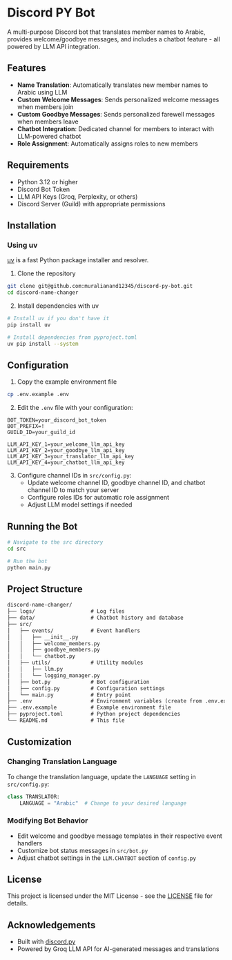 # Discord PY Bot

A multi-purpose Discord bot that translates member names to Arabic, provides welcome/goodbye messages, and includes a chatbot feature - all powered by LLM API integration.

## Features

- **Name Translation**: Automatically translates new member names to Arabic using LLM
- **Custom Welcome Messages**: Sends personalized welcome messages when members join
- **Custom Goodbye Messages**: Sends personalized farewell messages when members leave
- **Chatbot Integration**: Dedicated channel for members to interact with LLM-powered chatbot
- **Role Assignment**: Automatically assigns roles to new members

## Requirements

- Python 3.12 or higher
- Discord Bot Token
- LLM API Keys (Groq, Perplexity, or others)
- Discord Server (Guild) with appropriate permissions

## Installation

### Using uv

[uv](https://github.com/astral-sh/uv) is a fast Python package installer and resolver.

1. Clone the repository

```bash
git clone git@github.com:muralianand12345/discord-py-bot.git
cd discord-name-changer
```

2. Install dependencies with uv

```bash
# Install uv if you don't have it
pip install uv

# Install dependencies from pyproject.toml
uv pip install --system
```

## Configuration

1. Copy the example environment file

```bash
cp .env.example .env
```

2. Edit the `.env` file with your configuration:

```
BOT_TOKEN=your_discord_bot_token
BOT_PREFIX=!
GUILD_ID=your_guild_id

LLM_API_KEY_1=your_welcome_llm_api_key
LLM_API_KEY_2=your_goodbye_llm_api_key
LLM_API_KEY_3=your_translator_llm_api_key
LLM_API_KEY_4=your_chatbot_llm_api_key
```

3. Configure channel IDs in `src/config.py`:
   - Update welcome channel ID, goodbye channel ID, and chatbot channel ID to match your server
   - Configure roles IDs for automatic role assignment
   - Adjust LLM model settings if needed

## Running the Bot

```bash
# Navigate to the src directory
cd src

# Run the bot
python main.py
```

## Project Structure

```md
discord-name-changer/
├── logs/                  # Log files
├── data/                  # Chatbot history and database
├── src/
│   ├── events/            # Event handlers
│   │   ├── __init__.py
│   │   ├── welcome_members.py
│   │   ├── goodbye_members.py
│   │   └── chatbot.py
│   ├── utils/             # Utility modules
│   │   ├── llm.py
│   │   └── logging_manager.py
│   ├── bot.py             # Bot configuration
│   ├── config.py          # Configuration settings
│   └── main.py            # Entry point
├── .env                   # Environment variables (create from .env.example)
├── .env.example           # Example environment file
├── pyproject.toml         # Python project dependencies
└── README.md              # This file
```

## Customization

### Changing Translation Language

To change the translation language, update the `LANGUAGE` setting in `src/config.py`:

```python
class TRANSLATOR:
    LANGUAGE = "Arabic"  # Change to your desired language
```

### Modifying Bot Behavior

- Edit welcome and goodbye message templates in their respective event handlers
- Customize bot status messages in `src/bot.py`
- Adjust chatbot settings in the `LLM.CHATBOT` section of `config.py`

## License

This project is licensed under the MIT License - see the [LICENSE](LICENSE) file for details.

## Acknowledgements

- Built with [discord.py](https://github.com/Rapptz/discord.py)
- Powered by Groq LLM API for AI-generated messages and translations
